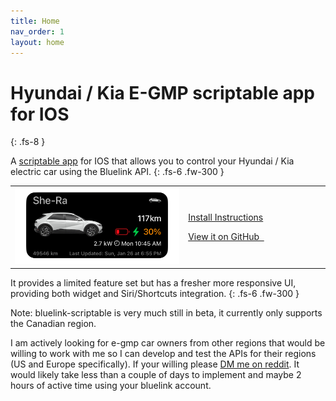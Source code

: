 ```yaml
---
title: Home
nav_order: 1
layout: home
---
```


# Hyundai / Kia E-GMP scriptable app for IOS
{: .fs-8 }

A [scriptable app](https://scriptable.app/) for IOS that allows you to control your Hyundai / Kia electric car using the Bluelink API. 
{: .fs-6 .fw-300 }

<table border="0">
<tr>
<td width="55%" class="aTable"><img src="./images/widget_charging.png" width="400" /></td>
<td>

<p>
<a href="./pages/install" class="btn btn-primary fs-5 mb-4 mb-md-0 mr-2">Install Instructions</a>
</p>
<p>
<a href="https://github.com/andyfase/egmp-bluelink-scriptable" class="btn fs-5 mb-4 mb-md-0">View it on GitHub&#160;&#160;</a>
</p>

</td>
</tr>
</table>

It provides a limited feature set but has a fresher more responsive UI, providing both widget and Siri/Shortcuts integration.
{: .fs-6 .fw-300 }

Note: bluelink-scriptable is very much still in beta, it currently only supports the Canadian region.

I am actively looking for e-gmp car owners from other regions that would be willing to work with me so I can develop and test the APIs for their regions (US and Europe specifically). If your willing please [DM me on reddit](https://www.reddit.com/user/andyfase/). It would likely take less than a couple of days to implement and maybe 2 hours of active time using your bluelink account.